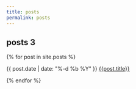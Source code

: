 ```yaml
---
title: posts
permalink: posts
---
```


<h2>posts 3</h2>

{% for post in site.posts %}
<p>{{ post.date | date: "%-d %b %Y" }}&#9;&#9;<a href={{post.url}}>{{post.title}}</a></p>
{% endfor %}
